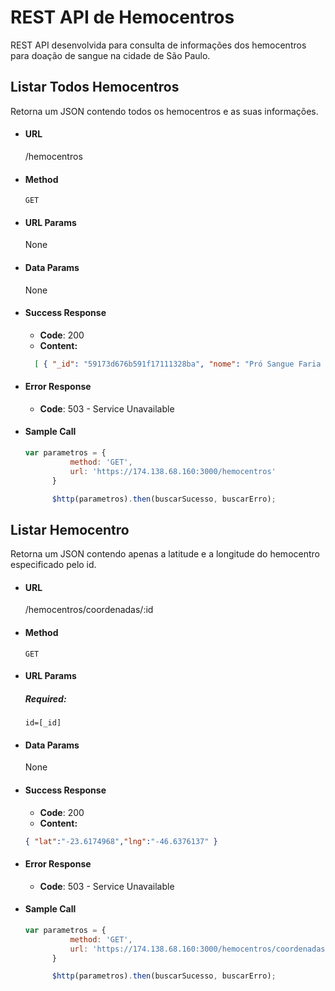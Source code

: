 # REST API de Hemocentros
REST API desenvolvida para consulta de informações dos hemocentros para doação de sangue na cidade de São Paulo.

## Listar Todos Hemocentros
Retorna um JSON contendo todos os hemocentros e as suas informações.

* #### URL
  /hemocentros
* #### Method
  ```text
  GET
  ```  
* #### URL Params
  None
* #### Data Params
  None
* #### Success Response
  * **Code**: 200
  * **Content:**
  ```json
    [ { "_id": "59173d676b591f17111328ba", "nome": "Pró Sangue Faria Lima", "endereco": "Av. Faria Lima, 1020 - Pinheiros - São Paulo", "lat": "-23.6174120", "lng": "-46.6376067" }, { "_id": "5968371472b0791b37dba19e", "nome": "Pró Sangue Paulista", "endereco": "Av. Paulista, 517 - Bela Vista - São Paulo", "lat": "-23.5658403", "lng": "-46.6778561" } ]
    ```
* #### Error Response
  * **Code**: 503 - Service Unavailable
* #### Sample Call
  ```javascript
  var parametros = {
            method: 'GET',
            url: 'https://174.138.68.160:3000/hemocentros'
        }

        $http(parametros).then(buscarSucesso, buscarErro);
  ```

## Listar Hemocentro
Retorna um JSON contendo apenas a latitude e a longitude do hemocentro especificado pelo id.

* #### URL
  /hemocentros/coordenadas/:id
* #### Method
  ```text
  GET
  ```
* #### URL Params
	##### Required:
    ```text
    id=[_id]
    ```
* #### Data Params
  None
* #### Success Response
  * **Code**: 200
  * **Content:**
  ```json
  { "lat":"-23.6174968","lng":"-46.6376137" }
  ```
* #### Error Response
  * **Code**: 503 - Service Unavailable
* #### Sample Call
  ```javascript
  var parametros = {
            method: 'GET',
            url: 'https://174.138.68.160:3000/hemocentros/coordenadas/_id'
        }

        $http(parametros).then(buscarSucesso, buscarErro);
  ```
